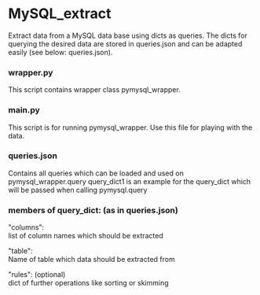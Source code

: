 # MySQL_extract
Extract data from a MySQL data base using dicts as queries.
The dicts for querying the desired data are stored in queries.json and can be adapted easily (see below: queries.json).


### wrapper.py
This script contains wrapper class pymysql_wrapper.


### main.py
This script is for running pymysql_wrapper. Use this file for playing with the data.


### queries.json
Contains all queries which can be loaded and used on pymysql_wrapper.query
query_dict1 is an example for the query_dict which will be passed when calling pymysql.query


### members of query_dict: (as in queries.json)

"columns":<br />
list of column names which should be extracted

"table":<br />
Name of table which data should be extracted from

"rules": (optional)<br />
dict of further operations like sorting or skimming
